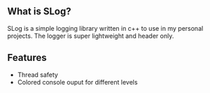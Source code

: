 ## What is SLog?
SLog is a simple logging library written in c++ to use in my personal projects. The logger is super lightweight and header only.

## Features
- Thread safety
- Colored console ouput for different levels
